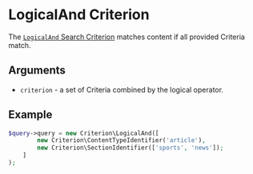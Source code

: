 # LogicalAnd Criterion

The [`LogicalAnd` Search Criterion](https://github.com/ibexa/core/blob/main/src/contracts/Repository/Values/Content/Query/Criterion/LogicalAnd.php)
matches content if all provided Criteria match.

## Arguments

- `criterion` - a set of Criteria combined by the logical operator.

## Example

``` php
$query->query = new Criterion\LogicalAnd([
        new Criterion\ContentTypeIdentifier('article'),
        new Criterion\SectionIdentifier(['sports', 'news']);
    ]
);
```
